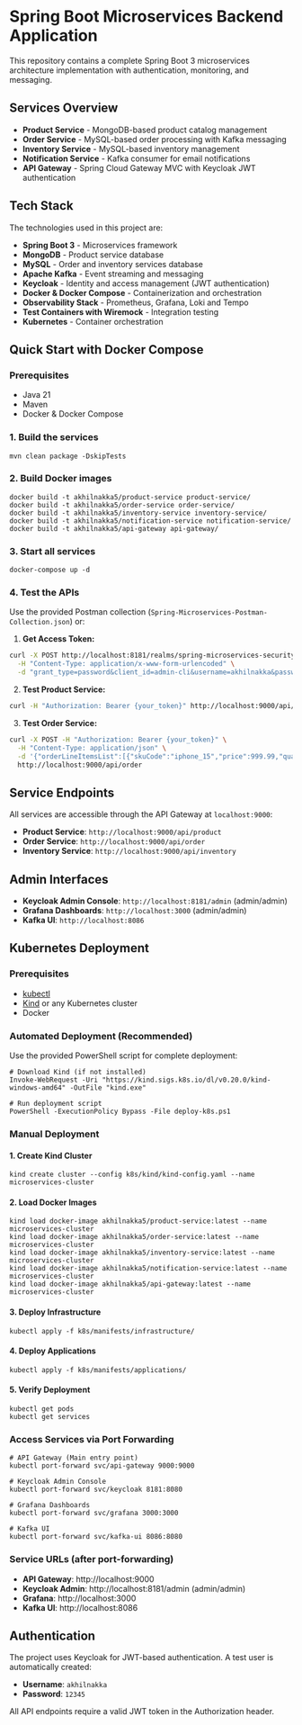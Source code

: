 # Spring Boot Microservices Backend Application

This repository contains a complete Spring Boot 3 microservices architecture implementation with authentication, monitoring, and messaging.

## Services Overview

- **Product Service** - MongoDB-based product catalog management
- **Order Service** - MySQL-based order processing with Kafka messaging
- **Inventory Service** - MySQL-based inventory management
- **Notification Service** - Kafka consumer for email notifications
- **API Gateway** - Spring Cloud Gateway MVC with Keycloak JWT authentication

## Tech Stack

The technologies used in this project are:

- **Spring Boot 3** - Microservices framework
- **MongoDB** - Product service database
- **MySQL** - Order and inventory services database
- **Apache Kafka** - Event streaming and messaging
- **Keycloak** - Identity and access management (JWT authentication)
- **Docker & Docker Compose** - Containerization and orchestration
- **Observability Stack** - Prometheus, Grafana, Loki and Tempo
- **Test Containers with Wiremock** - Integration testing
- **Kubernetes** - Container orchestration

## Quick Start with Docker Compose

### Prerequisites
- Java 21
- Maven
- Docker & Docker Compose

### 1. Build the services
```shell
mvn clean package -DskipTests
```

### 2. Build Docker images
```shell
docker build -t akhilnakka5/product-service product-service/
docker build -t akhilnakka5/order-service order-service/
docker build -t akhilnakka5/inventory-service inventory-service/
docker build -t akhilnakka5/notification-service notification-service/
docker build -t akhilnakka5/api-gateway api-gateway/
```

### 3. Start all services
```shell
docker-compose up -d
```

### 4. Test the APIs
Use the provided Postman collection (`Spring-Microservices-Postman-Collection.json`) or:

1. **Get Access Token:**
```bash
curl -X POST http://localhost:8181/realms/spring-microservices-security-realm/protocol/openid-connect/token \
  -H "Content-Type: application/x-www-form-urlencoded" \
  -d "grant_type=password&client_id=admin-cli&username=akhilnakka&password=12345"
```

2. **Test Product Service:**
```bash
curl -H "Authorization: Bearer {your_token}" http://localhost:9000/api/product
```

3. **Test Order Service:**
```bash
curl -X POST -H "Authorization: Bearer {your_token}" \
  -H "Content-Type: application/json" \
  -d '{"orderLineItemsList":[{"skuCode":"iphone_15","price":999.99,"quantity":1}]}' \
  http://localhost:9000/api/order
```

## Service Endpoints

All services are accessible through the API Gateway at `localhost:9000`:

- **Product Service**: `http://localhost:9000/api/product`
- **Order Service**: `http://localhost:9000/api/order`
- **Inventory Service**: `http://localhost:9000/api/inventory`

## Admin Interfaces

- **Keycloak Admin Console**: `http://localhost:8181/admin` (admin/admin)
- **Grafana Dashboards**: `http://localhost:3000` (admin/admin)
- **Kafka UI**: `http://localhost:8086`

## Kubernetes Deployment

### Prerequisites
- [kubectl](https://kubernetes.io/docs/tasks/tools/)
- [Kind](https://kind.sigs.k8s.io/docs/user/quick-start/#installation) or any Kubernetes cluster
- Docker

### Automated Deployment (Recommended)
Use the provided PowerShell script for complete deployment:

```shell
# Download Kind (if not installed)
Invoke-WebRequest -Uri "https://kind.sigs.k8s.io/dl/v0.20.0/kind-windows-amd64" -OutFile "kind.exe"

# Run deployment script
PowerShell -ExecutionPolicy Bypass -File deploy-k8s.ps1
```

### Manual Deployment

#### 1. Create Kind Cluster
```shell
kind create cluster --config k8s/kind/kind-config.yaml --name microservices-cluster
```

#### 2. Load Docker Images
```shell
kind load docker-image akhilnakka5/product-service:latest --name microservices-cluster
kind load docker-image akhilnakka5/order-service:latest --name microservices-cluster
kind load docker-image akhilnakka5/inventory-service:latest --name microservices-cluster
kind load docker-image akhilnakka5/notification-service:latest --name microservices-cluster
kind load docker-image akhilnakka5/api-gateway:latest --name microservices-cluster
```

#### 3. Deploy Infrastructure
```shell
kubectl apply -f k8s/manifests/infrastructure/
```

#### 4. Deploy Applications
```shell
kubectl apply -f k8s/manifests/applications/
```

#### 5. Verify Deployment
```shell
kubectl get pods
kubectl get services
```

### Access Services via Port Forwarding
```shell
# API Gateway (Main entry point)
kubectl port-forward svc/api-gateway 9000:9000

# Keycloak Admin Console
kubectl port-forward svc/keycloak 8181:8080

# Grafana Dashboards
kubectl port-forward svc/grafana 3000:3000

# Kafka UI
kubectl port-forward svc/kafka-ui 8086:8080
```

### Service URLs (after port-forwarding)
- **API Gateway**: http://localhost:9000
- **Keycloak Admin**: http://localhost:8181/admin (admin/admin)
- **Grafana**: http://localhost:3000
- **Kafka UI**: http://localhost:8086

## Authentication

The project uses Keycloak for JWT-based authentication. A test user is automatically created:
- **Username**: `akhilnakka`
- **Password**: `12345`

All API endpoints require a valid JWT token in the Authorization header.
